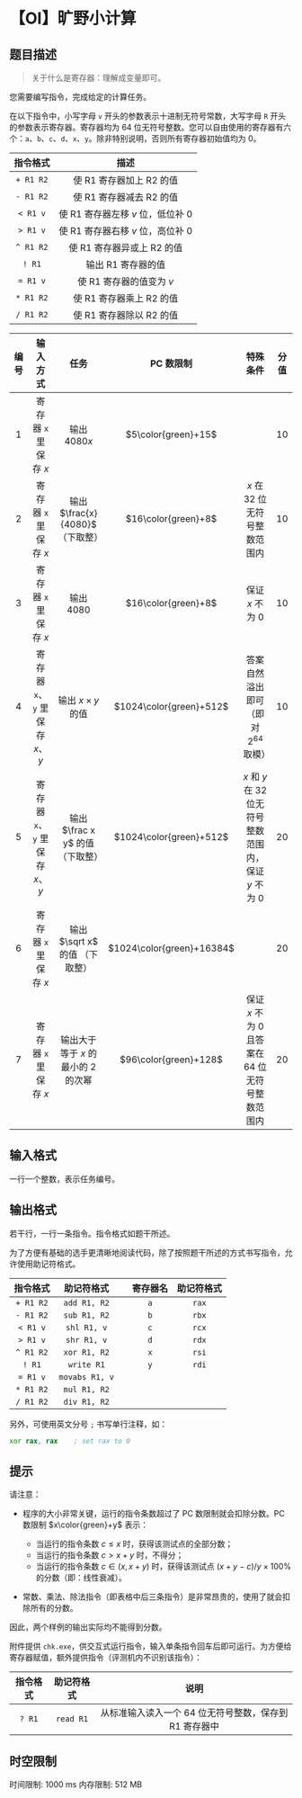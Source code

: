 # 【OI】旷野小计算

## 题目描述

> 关于什么是寄存器：理解成变量即可。

您需要编写指令，完成给定的计算任务。

在以下指令中，小写字母 `v` 开头的参数表示十进制无符号常数，大写字母 `R` 开头的参数表示寄存器。寄存器均为 64 位无符号整数。您可以自由使用的寄存器有六个：`a`、`b`、`c`、`d`、`x`、`y`。除非特别说明，否则所有寄存器初始值均为 $0$。

| 指令格式 | 描述 |
| :----------: | :----------: |
| `+ R1 R2` | 使 R1 寄存器加上 R2 的值 |
| `- R1 R2` | 使 R1 寄存器减去 R2 的值 |
| `< R1 v` | 使 R1 寄存器左移 $v$ 位，低位补 0 |
| `> R1 v` | 使 R1 寄存器右移 $v$ 位，高位补 0 |
| `^ R1 R2` | 使 R1 寄存器异或上 R2 的值  |
| `! R1` | 输出 R1 寄存器的值 |
| `= R1 v` | 使 R1 寄存器的值变为 $v$ |
| `* R1 R2` | 使 R1 寄存器乘上 R2 的值  |
| `/ R1 R2` | 使 R1 寄存器除以 R2 的值  |


| 编号 | 输入方式 | 任务 | PC 数限制 |  特殊条件 | 分值|
| :----------: | :----------: | :--------: | :----------: | :-------: |:----------: |
| 1 | 寄存器 `x` 里保存 $x$ | 输出 $4080x$ | $5\color{green}+15$ | | $10$ |
| 2 | 寄存器 `x` 里保存 $x$ |输出 $\frac{x}{4080}$（下取整） | $16\color{green}+8$ | $x$ 在 32 位无符号整数范围内 | $10$ |
| 3 | 寄存器 `x` 里保存 $x$ |输出 $4080$ | $16\color{green}+8$ | 保证 $x$ 不为 $0$ | $10$ |
| 4 | 寄存器 `x`、`y` 里保存 $x$、$y$ | 输出 $x \times y$ 的值 | $1024\color{green}+512$ | 答案自然溢出即可（即对 $2^{64}$ 取模） | $10$ |
| 5 | 寄存器 `x`、`y` 里保存 $x$、$y$ | 输出 $\frac x y$ 的值 （下取整）| $1024\color{green}+512$ | $x$ 和 $y$ 在 32 位无符号整数范围内，保证 $y$ 不为 $0$ | $20$ |
| 6 | 寄存器 `x` 里保存 $x$ | 输出 $\sqrt x$ 的值 （下取整） | $1024\color{green}+16384$ |  | $20$ |
| 7 | 寄存器 `x` 里保存 $x$ | 输出大于等于 $x$ 的最小的 $2$ 的次幂 | $96\color{green}+128$ | 保证 $x$ 不为 $0$ 且答案在 64 位无符号整数范围内 | $20$ |




## 输入格式

一行一个整数，表示任务编号。

## 输出格式

若干行，一行一条指令。指令格式如题干所述。

为了方便有基础的选手更清晰地阅读代码，除了按照题干所述的方式书写指令，允许使用助记符格式。

| 指令格式 | 助记符格式 | |寄存器名 | 助记符格式 |
| :----------: | :----------: |:----------: |:----------: |:----------: |
| `+ R1 R2` | `add R1, R2` | | `a` | `rax` |
| `- R1 R2` | `sub R1, R2` | | `b` | `rbx` |
| `< R1 v` | `shl R1, v` | | `c` | `rcx` |
| `> R1 v` | `shr R1, v` | | `d` | `rdx` |
| `^ R1 R2` | `xor R1, R2`  | | `x` | `rsi` |
| `! R1` | `write R1` | | `y` | `rdi` |
| `= R1 v` | `movabs R1, v` | | | |
| `* R1 R2` | `mul R1, R2`  | | | |
| `/ R1 R2` | `div R1, R2`  | | | |

另外，可使用英文分号 `;` 书写单行注释，如：

```asm
xor rax, rax    ; set rax to 0
```


## 提示

请注意：

- 程序的大小非常关键，运行的指令条数超过了 PC 数限制就会扣除分数。PC 数限制 $x\color{green}+y$ 表示：

	- 当运行的指令条数 $c \le x$ 时，获得该测试点的全部分数；
    - 当运行的指令条数 $c >x+y$ 时，不得分；
    - 当运行的指令条数 $c \in (x, x+y)$ 时，获得该测试点 $(x+y-c)/y\times 100\%$ 的分数（即：线性衰减）。

- 常数、乘法、除法指令（即表格中后三条指令）是非常昂贵的，使用了就会扣除所有的分数。

因此，两个样例的输出实际均不能得到分数。

附件提供 `chk.exe`，供交互式运行指令，输入单条指令回车后即可运行。为方便给寄存器赋值，额外提供指令（评测机内不识别该指令）：

| 指令格式 | 助记符格式 | 说明 |
|:----------: |:----------: |:----------: |
| `? R1` | `read R1` |从标准输入读入一个 64 位无符号整数，保存到 R1 寄存器中 |

## 时空限制

时间限制: 1000 ms
内存限制: 512 MB
